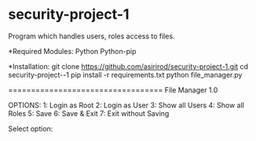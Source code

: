 # security-project-1
Program which handles users, roles access to files.

*Required Modules:
Python
Python-pip

*Installation:
git clone https://github.com/asirirod/security-project-1.git
cd security-project--1
pip install -r requirements.txt
python file_manager.py

==================================
File Manager 1.0

OPTIONS:
 1: Login as Root
 2: Login as User
 3: Show all Users
 4: Show all Roles
 5: Save
 6: Save & Exit
 7: Exit without Saving

Select option: 
> 

